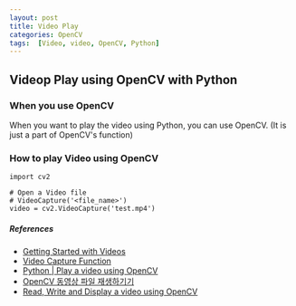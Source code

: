 ```yaml
---
layout: post
title: Video Play
categories: OpenCV
tags:  [Video, video, OpenCV, Python]
---
```


## Videop Play using OpenCV with Python

### When you use OpenCV
When you want to play the video using Python, you can use OpenCV.
(It is just a part of OpenCV's function)

### How to play Video using OpenCV

```
import cv2

# Open a Video file
# VideoCapture('<file_name>')
video = cv2.VideoCapture('test.mp4')
```

##### References
- [Getting Started with Videos](https://docs.opencv.org/4.x/dd/d43/tutorial_py_video_display.html)
- [Video Capture Function](https://docs.opencv.org/3.4/d8/dfe/classcv_1_1VideoCapture.html)
- [Python | Play a video using OpenCV](https://www.geeksforgeeks.org/python-play-a-video-using-opencv/)
- [OpenCV 동영상 파일 재생하기기](https://scribblinganything.tistory.com/491)
- [Read, Write and Display a video using OpenCV](https://learnopencv.com/read-write-and-display-a-video-using-opencv-cpp-python/)